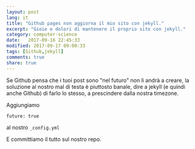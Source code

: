 ```yaml
--- 
layout: post
lang: it
title: "Github pages non aggiorna il mio sito con jekyll."
excerpt: "Gioie e dolori di mantenere il proprio sito con jekyll."
category: computer-science
date:   2017-09-16 22:45:33
modified: 2017-09-17 09:00:33
tags: [Github,jekyll]
comments: true
share: true
---
```


Se Github pensa che i tuoi post sono "nel futuro" non li andrà a creare, la soluzione al nostro mal di testa è piuttosto banale, dire a jekyll (e quindi anche Github) di farlo lo stesso, a prescindere dalla nostra timezone.

Aggiungiamo

`future: true`

al nostro `_config.yml`

E committiamo il tutto sul nostro repo.
